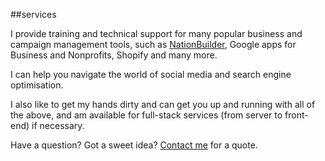 ##services

I provide training and technical support for many popular business and campaign management tools, such as [NationBuilder](http://www.nationbuilder.com), Google apps for Business and Nonprofits, Shopify and many more.

I can help you navigate the world of social media and search engine optimisation.

I also like to get my hands dirty and can get you up and running with all of the above, and am available for full-stack services (from server to front-end) if necessary.

Have a question? Got a sweet idea? [Contact me](#contact) for a quote.
